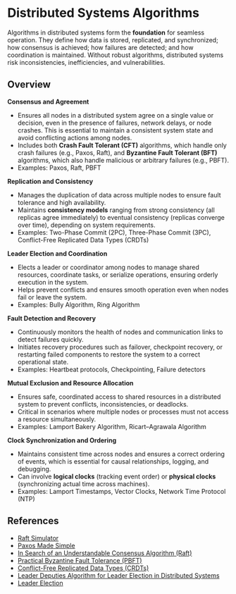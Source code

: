 # Distributed Systems Algorithms

Algorithms in distributed systems form the **foundation** for seamless operation. They define how data is stored, replicated, and synchronized; how consensus is achieved; how failures are detected; and how coordination is maintained. Without robust algorithms, distributed systems risk inconsistencies, inefficiencies, and vulnerabilities.

## Overview

**Consensus and Agreement**

* Ensures all nodes in a distributed system agree on a single value or decision, even in the presence of failures, network delays, or node crashes. This is essential to maintain a consistent system state and avoid conflicting actions among nodes.
* Includes both **Crash Fault Tolerant (CFT)** algorithms, which handle only crash failures (e.g., Paxos, Raft), and **Byzantine Fault Tolerant (BFT)** algorithms, which also handle malicious or arbitrary failures (e.g., PBFT).
* Examples: Paxos, Raft, PBFT

**Replication and Consistency**

* Manages the duplication of data across multiple nodes to ensure fault tolerance and high availability.
* Maintains **consistency models** ranging from strong consistency (all replicas agree immediately) to eventual consistency (replicas converge over time), depending on system requirements.
* Examples: Two-Phase Commit (2PC), Three-Phase Commit (3PC), Conflict-Free Replicated Data Types (CRDTs)

**Leader Election and Coordination**

* Elects a leader or coordinator among nodes to manage shared resources, coordinate tasks, or serialize operations, ensuring orderly execution in the system.
* Helps prevent conflicts and ensures smooth operation even when nodes fail or leave the system.
* Examples: Bully Algorithm, Ring Algorithm

**Fault Detection and Recovery**

* Continuously monitors the health of nodes and communication links to detect failures quickly.
* Initiates recovery procedures such as failover, checkpoint recovery, or restarting failed components to restore the system to a correct operational state.
* Examples: Heartbeat protocols, Checkpointing, Failure detectors

**Mutual Exclusion and Resource Allocation**

* Ensures safe, coordinated access to shared resources in a distributed system to prevent conflicts, inconsistencies, or deadlocks.
* Critical in scenarios where multiple nodes or processes must not access a resource simultaneously.
* Examples: Lamport Bakery Algorithm, Ricart–Agrawala Algorithm

**Clock Synchronization and Ordering**

* Maintains consistent time across nodes and ensures a correct ordering of events, which is essential for causal relationships, logging, and debugging.
* Can involve **logical clocks** (tracking event order) or **physical clocks** (synchronizing actual time across machines).
* Examples: Lamport Timestamps, Vector Clocks, Network Time Protocol (NTP)


## References

- [Raft Simulator](https://raft.github.io)
- [Paxos Made Simple](https://lamport.azurewebsites.net/pubs/paxos-simple.pdf)
- [In Search of an Understandable Consensus Algorithm (Raft)](https://raft.github.io/raft.pdf)
- [Practical Byzantine Fault Tolerance (PBFT)](http://pmg.csail.mit.edu/papers/osdi99.pdf)
- [Conflict-Free Replicated Data Types (CRDTs)](https://crdt.tech)
- [Leader Deputies Algorithm for Leader Election in Distributed Systems](https://www.researchgate.net/publication/346932388_Leader_Deputies_Algorithm_for_Leader_Election_in_Distributed_Systems)
- [Leader Election](https://en.wikipedia.org/wiki/Leader_election)